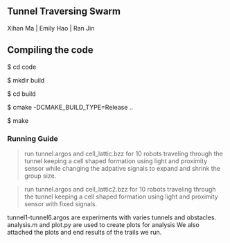 ## Tunnel Traversing Swarm
Xihan Ma | Emily Hao | Ran Jin


## Compiling the code
$ cd code

$ mkdir build

$ cd build

$ cmake -DCMAKE_BUILD_TYPE=Release ..

$ make

### Running Guide
> run tunnel.argos and cell_lattic.bzz for 10 robots traveling through the tunnel keeping a cell shaped formation using light and proximity sensor while changing the adpative signals to expand and shrink the group size. 

> run tunnel.argos and cell_lattic2.bzz for 10 robots traveling through the tunnel keeping a cell shaped formation using light and proximity sensor with fixed signals. 

tunnel1-tunnel6.argos are experiments with varies tunnels and obstacles. 
analysis.m and plot.py are used to create plots for analysis
We also attached the plots and end results of the trails we run. 


